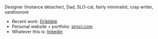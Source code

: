 Designer (Instance detacher), Dad, SLO-cal, fairly minimalist, crap writer, sardinovore

* Recent work: [Dribbble](https://dribbble.com/SLRNCL)
* Personal website + portfolio: [slrncl.com](https://slrncl.com)
* Whatever this is: [linkedin](https://www.linkedin.com/in/nicolas-solerieu)
